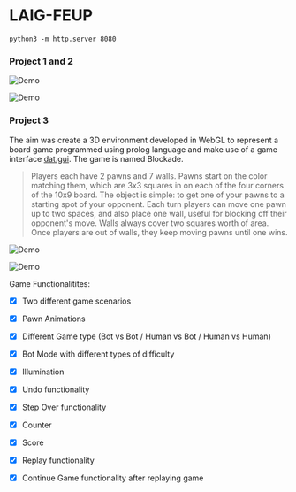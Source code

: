 # LAIG-FEUP

```
python3 -m http.server 8080
```

### Project 1 and 2

![Demo](https://media.giphy.com/media/1gviLMID68DBK/giphy.gif)

![Demo](https://media.giphy.com/media/3o6Ztgi8NvcW8amRUI/giphy.gif)

### Project 3

The aim was create a 3D environment developed in WebGL to represent a board game programmed using prolog language and make use of a game interface [dat.gui](https://code.google.com/p/dat-gui/). The game is named Blockade.


>Players each have 2 pawns and 7 walls. Pawns start on the color matching them, which are 3x3 squares in on each of the four corners of the 10x9 board. The object is simple: to get one of your pawns to a starting spot of your opponent. Each turn players can move one pawn up to two spaces, and also place one wall, useful for blocking off their opponent's move. Walls always cover two squares worth of area. Once players are out of walls, they keep moving pawns until one wins.


![Demo](https://media.giphy.com/media/q91mbAILv0xig/giphy.gif)

![Demo](https://media.giphy.com/media/7McsfJeGN4SuQ/giphy.gif)

Game Functionalitites: 

- [x] Two different game scenarios
- [x] Pawn Animations
- [x] Different Game type (Bot vs Bot / Human vs Bot / Human vs Human) 
- [x] Bot Mode with different types of difficulty  
- [X] Illumination
- [x] Undo functionality 
- [x] Step Over functionality 
- [X] Counter
- [X] Score
- [X] Replay functionality
- [X] Continue Game functionality after replaying game



